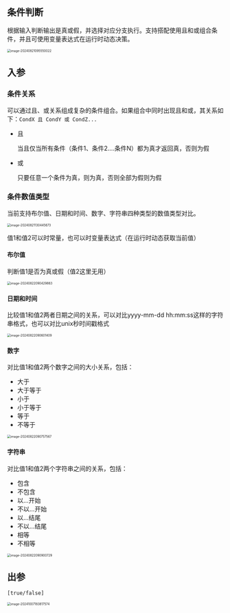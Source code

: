 ## 条件判断

根据输入判断输出是真或假，并选择对应分支执行。支持搭配使用且和或组合条件，并且可使用变量表达式在运行时动态决策。

<img src="./img/if_condition.png" alt="image-20240821095550022" style="zoom:50%;" />

## 入参

### 条件关系

可以通过且、或关系组成复杂的条件组合。如果组合中同时出现且和或，其关系如下：`CondX 且 CondY 或 CondZ...`

- 且

  当且仅当所有条件（条件1、条件2....条件N）都为真才返回真，否则为假

- 或

  只要任意一个条件为真，则为真，否则全部为假则为假



### 条件数值类型

当前支持布尔值、日期和时间、数字、字符串四种类型的数值类型对比。

<img src="./img/if_input_paramter_type.png" alt="image-20240821130445673" style="zoom:50%;" />

值1和值2可以时常量，也可以时变量表达式（在运行时动态获取当前值）

#### 布尔值

判断值1是否为真或假（值2这里无用）

<img src="./img/if_input_boolean.png" alt="image-20240822090429863" style="zoom:50%;" />



#### 日期和时间

比较值1和值2两者日期之间的关系，可以对比yyyy-mm-dd hh:mm:ss这样的字符串格式，也可以对比unix秒时间戳格式

<img src="./img/if_input_date_time.png" alt="image-20240822090601409" style="zoom:50%;" />

#### 数字

对比值1和值2两个数字之间的大小关系，包括：

- 大于
- 大于等于
- 小于
- 小于等于
- 等于
- 不等于

<img src="./img/if_input_number.png" alt="image-20240822090757567" style="zoom:50%;" />



#### 字符串

对比值1和值2两个字符串之间的关系，包括：

- 包含
- 不包含
- 以...开始
- 不以...开始
- 以...结尾
- 不以...结尾
- 相等
- 不相等

<img src="./img/if_input_string.png" alt="image-20240822090900729" style="zoom:50%;" />

## 出参

```
[true/false]
```

<img src="./img/if_output.png" alt="image-20241007183817574" style="zoom:50%;" />